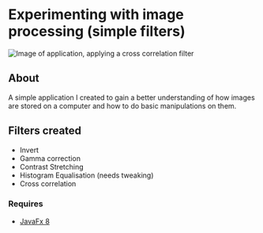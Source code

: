 # Experimenting with image processing (simple filters)

![Image of application, applying a cross correlation filter](https://i.imgur.com/eiDY76l.png)

## About

A simple application I created to gain a better understanding of how images are stored on a computer and how to do basic manipulations on them.

## Filters created
- Invert
- Gamma correction
- Contrast Stretching
- Histogram Equalisation (needs tweaking)
- Cross correlation

### Requires

- [JavaFx 8](http://javafx.com/javafx/8)